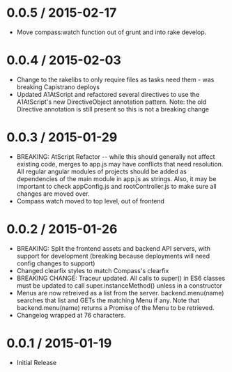 0.0.5 / 2015-02-17
==================
  * Move compass:watch function out of grunt and into rake develop.

0.0.4 / 2015-02-03
==================

  * Change to the rakelibs to only require files as tasks need them - was breaking Capistrano deploys
  * Updated A1AtScript and refactored several directives to use the A1AtScript's new DirectiveObject annotation pattern. Note: the old Directive annotation is still present so this is not a breaking change

0.0.3 / 2015-01-29
==================

  * BREAKING: AtScript Refactor -- while this should generally not affect existing code, merges to app.js may have conflicts that need resolution. All regular angular modules of projects should be added as dependencies of the main module in app.js as strings. Also, it may be important to check appConfig.js and rootController.js to make sure all changes are moved over.
  * Compass watch moved to top level, out of frontend

0.0.2 / 2015-01-26
==================

  * BREAKING: Split the frontend assets and backend API servers, with support for development
    (breaking because deployments will need config changes to support)
  * Changed clearfix styles to match Compass's clearfix
  * BREAKING CHANGE: Traceur updated. All calls to super() in ES6 classes must
    be updated to call super.instanceMethod() unless in a constructor
  * Menus are now retreived as a list from the server. backend.menu(name)
    searches that list and GETs the matching Menu if any. Note that
    backend.menu(name) returns a Promise of the Menu to be retrieved.
  * Changelog wrapped at 76 characters.

0.0.1 / 2015-01-19
==================

  * Initial Release
